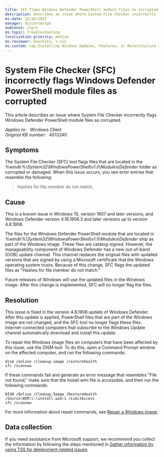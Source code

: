```yaml
---
title: SFC flags Windows Defender PowerShell module files as corrupted
description: Describes an issue where System File Checker incorrectly flags Windows Defender PowerShell module files as corrupted.
ms.date: 12/26/2023
manager: dcscontentpm
audience: itpro
ms.topic: troubleshooting
localization_priority: medium
ms.reviewer: kaushika, v-six
ms.custom: sap:Installing Windows Updates, Features, or Roles\Failure to install Windows Updates, csstroubleshoot
---
```

# System File Checker (SFC) incorrectly flags Windows Defender PowerShell module files as corrupted

This article describes an issue where System File Checker incorrectly flags Windows Defender PowerShell module files as corrupted.

_Applies to:_ &nbsp; Windows Client  
_Original KB number:_ &nbsp; 4513240

## Symptoms

The System File Checker (SFC) tool flags files that are located in the _%windir%\System32\WindowsPowerShell\v1.0\Modules\Defender_ folder as corrupted or damaged. When this issue occurs, you see error entries that resemble the following:

> Hashes for file member do not match.

## Cause

This is a known issue in Windows 10, version 1607 and later versions, and Windows Defender version 4.18.1906.3 and later versions up to version 4.8.1908.

The files for the Windows Defender PowerShell module that are located in _%windir%\System32\WindowsPowerShell\v1.0\Modules\Defender_ ship as part of the Windows image. These files are catalog-signed. However, the manageability component of Windows Defender has a new out-of-band (OOB) update channel. This channel replaces the original files with updated versions that are signed by using a Microsoft certificate that the Windows operating system trusts. Because of this change, SFC flags the updated files as "Hashes for file member do not match."

Future releases of Windows will use the updated files in the Windows image. After this change is implemented, SFC will no longer flag the files.

## Resolution

This issue is fixed in the version 4.8.1908 update of Windows Defender. After this update is applied, PowerShell files that are part of the Windows image are not changed, and the SFC tool no longer flags these files. Internet-connected computers that subscribe to the Windows Update channel automatically download and install this update.

To repair the Windows image files on computers that have been affected by this issue, use the DISM tool. To do this, open a Command Prompt window on the affected computer, and run the following commands:

```console
dism /online /cleanup-image /restorehealth
sfc /scannow
```

If these commands fail and generate an error message that resembles "File not found," make sure that the Install.wim file is accessible, and then run the following commands:

```console
DISM /Online /Cleanup-Image /RestoreHealth /Source:WIM:c:\install.wim:1 /LimitAccess
sfc /scannow
```

For more information about repair commands, see [Repair a Windows image](/windows-hardware/manufacture/desktop/repair-a-windows-image).

## Data collection

If you need assistance from Microsoft support, we recommend you collect the information by following the steps mentioned in [Gather information by using TSS for deployment-related issues](../windows-troubleshooters/gather-information-using-tss-deployment.md).
